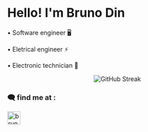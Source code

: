   <h1> Hello! I'm Bruno Din </h1>
  <p> • Software engineer 🖥️</p>
  <p> • Eletrical engineer ⚡ </p>
  <p> • Electronic technician 🔌</p> 
<p align="center">
  
   <img src="http://github-readme-streak-stats.herokuapp.com?user=dinbruno&theme=dark&hide_border=true&date_format=M%20j%5B%2C%20Y%5D&background=0D1117&stroke=DDDDDD&ring=656165&fire=B203DD&currStreakNum=FFFFFF&sideNums=DDDDDD&currStreakLabel=DD60DD&sideLabels=D66FDD&dates=DDDDDD)](https://git.io/streak-stats" alt="GitHub Streak" /> 
</p>


<h3 align="left"> 🗨️󠁭󠁥󠀱󠀳󠁿 find me at : </h3> 

<p align="left">
  
<a href=https://www.linkedin.com/in/bruno-dino-santos-felix-260962206/ target="blank"><img align="center" src="https://raw.githubusercontent.com/rahuldkjain/github-profile-readme-generator/master/src/images/icons/Social/linked-in-alt.svg" alt="bruno dino santos felix" height="30" width="30" />
</a>
</p>




